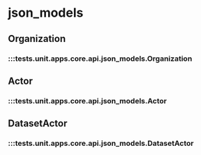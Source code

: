 # json_models

## Organization

### :::tests.unit.apps.core.api.json_models.Organization

## Actor

### :::tests.unit.apps.core.api.json_models.Actor

## DatasetActor

### :::tests.unit.apps.core.api.json_models.DatasetActor

